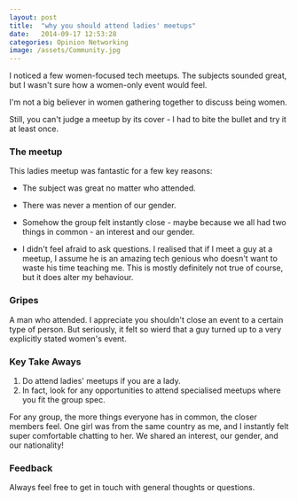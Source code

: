 ```yaml
---
layout: post
title:  "why you should attend ladies' meetups"
date:   2014-09-17 12:53:28
categories: Opinion Networking
image: /assets/Community.jpg
---
```


I noticed a few women-focused tech meetups.  The subjects sounded great, but I wasn't sure how a women-only event would feel.  
<!--more-->

I'm not a big believer in women gathering together to discuss being women.  

Still, you can't judge a meetup by its cover - I had to bite the bullet and try it at least once.  

### The meetup
This ladies meetup was fantastic for a few key reasons:

* The subject was great no matter who attended.

* There was never a mention of our gender.

* Somehow the group felt instantly close - maybe because we all had two things in common - an interest and our gender.

* I didn't feel afraid to ask questions.  I realised that if I meet a guy at a meetup, I assume he is an amazing tech genious who doesn't want to waste his time teaching me.  This is mostly definitely not true of course, but it does alter my behaviour.


### Gripes
A man who attended.  I appreciate you shouldn't close an event to a certain type of person.  But seriously, it felt so wierd that a guy turned up to a very explicitly stated women's event.


### Key Take Aways
1. Do attend ladies' meetups if you are a lady.
2. In fact, look for any opportunities to attend specialised meetups where you fit the group spec.

For any group, the more things everyone has in common, the closer members feel.  One girl was from the same country as me, and I instantly felt super comfortable chatting to her.  We shared an interest, our gender, and our nationality!


### Feedback
Always feel free to get in touch with general thoughts or questions.